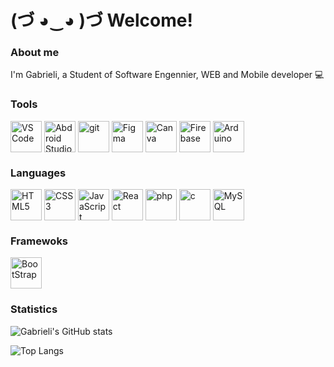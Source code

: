 # (づ ◕‿◕ )づ   Welcome!
### About me
I'm Gabrieli, a Student of Software Engennier, WEB and Mobile developer 💻

### Tools
<div style="display: inline_block">
  <img align="center" src="https://cdn.jsdelivr.net/gh/devicons/devicon/icons/vscode/vscode-original.svg" width="50" alt="VS Code" title="VS Code"/>
  <img align="center" src="https://cdn.jsdelivr.net/gh/devicons/devicon/icons/androidstudio/androidstudio-original.svg" width="50" alt="Abdroid Studio" title="Android Studio"/> 
  <img align="center" src="https://cdn.jsdelivr.net/gh/devicons/devicon/icons/git/git-original.svg" width="50" alt="git" title="git"/>
  <img align="center" src="https://cdn.jsdelivr.net/gh/devicons/devicon/icons/figma/figma-original.svg" width="50" alt="Figma" title="Figma"/>
  <img align="center" src="https://cdn.jsdelivr.net/gh/devicons/devicon/icons/canva/canva-original.svg" width="50" alt="Canva" title="Canva"/>
  <img align="center" src="https://cdn.jsdelivr.net/gh/devicons/devicon/icons/firebase/firebase-original.svg" width="50" alt="Firebase" title="Firebase"/>
  <img align="center" src="https://cdn.jsdelivr.net/gh/devicons/devicon/icons/arduino/arduino-original.svg" width="50" alt="Arduino" title="Arduino"/>
</div>

### Languages
<div style="display: inline_block">
  <img align="center" src="https://cdn.jsdelivr.net/gh/devicons/devicon/icons/html5/html5-plain.svg" width="50" alt="HTML5" title="HTML5"/> 
  <img align="center" src="https://cdn.jsdelivr.net/gh/devicons/devicon/icons/css3/css3-plain.svg" width="50" alt="CSS3" title="CSS3"/>
  <img align="center" src="https://cdn.jsdelivr.net/gh/devicons/devicon/icons/javascript/javascript-original.svg" width="50" alt="JavaScript" title="JavaScript"/> 
  <img align="center" src="https://cdn.jsdelivr.net/gh/devicons/devicon/icons/react/react-original.svg" width="50" alt="React" title="React"/> 
  <img align="center" src="https://cdn.jsdelivr.net/gh/devicons/devicon@latest/icons/php/php-original.svg" width="50" alt="php" title="php"/>
  <img align="center" src="https://cdn.jsdelivr.net/gh/devicons/devicon/icons/c/c-original.svg" width="50" alt="c" title="c"/>
  <img align="center" src="https://cdn.jsdelivr.net/gh/devicons/devicon/icons/mysql/mysql-original.svg" width="50" alt="MySQL" title="MySQL"/>
</div>

### Framewoks
<div style="display: inline_block">
  <img align="center" src="https://cdn.jsdelivr.net/gh/devicons/devicon/icons/bootstrap/bootstrap-original.svg" width="50" alt="BootStrap" title="BootStrap"/> 
</div>

### Statistics
![Gabrieli's GitHub stats](https://github-readme-stats.vercel.app/api?username=gabilbck&hide=issues,contribs&show=prs_merged_percentage,icons=true&theme=transparent)

![Top Langs](https://github-readme-stats.vercel.app/api/top-langs/?username=gabilbck&layout=compact&show=icons=true&theme=transparent)
